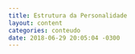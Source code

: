 ```yaml
---
title: Estrutura da Personalidade
layout: content
categories: conteudo
date: 2018-06-29 20:05:04 -0300
---
```

